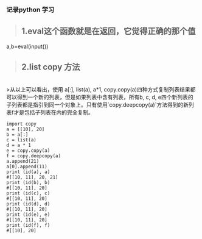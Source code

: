 ### 记录python 学习
>## 1.eval这个函数就是在返回，它觉得正确的那个值   
a,b=eval(input())

>## 2.list copy 方法
<br>
>从以上可以看出，使用 a[:], list(a), a*1, copy.copy(a)四种方式复制列表结果都可以得到一个新的列表，但是如果列表中含有列表，所有b, c, d, e四个新列表的子列表都是指引到同一个对象上。只有使用`copy.deepcopy(a)`方法得到的新列表f才是包括子列表在内的完全复制。

```
import copy
a = [[10], 20]
b = a[:]
c = list(a)
d = a * 1
e = copy.copy(a)
f = copy.deepcopy(a)
a.append(21)
a[0].append(11)
print (id(a), a)
#[[10, 11], 20, 21]
print (id(b), b)
#[[10, 11], 20]
print (id(c), c)
#[[10, 11], 20]
print (id(d), d)
#[[10, 11], 20]
print (id(e), e)
#[[10, 11], 20]
print (id(f), f)
#[[10], 20]
```

